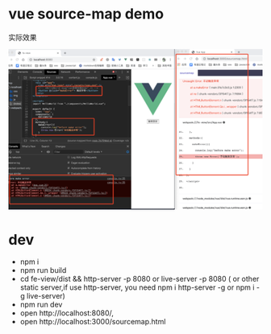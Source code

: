 <!--
 * @Author: hucheng
 * @Date: 2020-04-28 00:15:39
 * @Description: here is des
 -->
# vue source-map demo


实际效果

![效果](./sourcemap.png)


# dev

- npm i
- npm run build
- cd fe-view/dist  && http-server -p 8080 or live-server -p 8080 ( or other static server,if use http-server, you need npm i http-server -g or npm i -g live-server)
- npm run dev 
- open http://localhost:8080/,
- open http://localhost:3000/sourcemap.html 